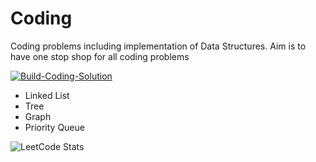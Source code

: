 # Coding
Coding problems including implementation of Data Structures.
Aim is to have one stop shop for all coding problems 




[![Build-Coding-Solution](https://github.com/vermavarun/coding/actions/workflows/build.yml/badge.svg?branch=main)](https://github.com/vermavarun/coding/actions/workflows/build.yml)

- Linked List
- Tree
- Graph
- Priority Queue


![LeetCode Stats](https://leetcard.jacoblin.cool/varunve?theme=dark&font=Stylish)
